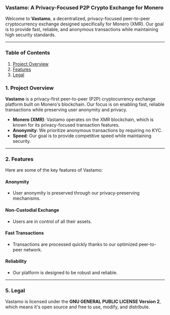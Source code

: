 ### Vastamo: A Privacy-Focused P2P Crypto Exchange for Monero


Welcome to **Vastamo**, a decentralized, privacy-focused peer-to-peer 
cryptocurrency exchange designed specifically for Monero (XMR). Our goal 
is to provide fast, reliable, and anonymous transactions while maintaining 
high security standards.

---

### Table of Contents
1. [Project Overview](#project-overview)
2. [Features](#features)
3. [Legal](#legal)


### 1. Project Overview

**Vastamo** is a privacy-first peer-to-peer (P2P) cryptocurrency exchange 
platform built on Monero's blockchain. Our focus is on enabling fast, 
reliable transactions while preserving user anonymity and privacy.

- **Monero (XMR)**: Vastamo operates on the XMR blockchain, which is known for its privacy-focused transaction features.
- **Anonymity**: We prioritize anonymous transactions by requiring no KYC.
- **Speed**: Our goal is to provide competitive speed while maintaining security.

---

### 2. Features

Here are some of the key features of Vastamo:

#### Anonymity
- User anonymity is preserved through our privacy-preserving mechanisms.

#### Non-Custodial Exchange
- Users are in control of all their assets.

#### Fast Transactions
- Transactions are processed quickly thanks to our optimized peer-to-peer network.

#### Reliability
- Our platform is designed to be robust and reliable.

---

### 5. Legal

Vastamo is licensed under the **GNU GENERAL PUBLIC LICENSE Version 2**, which means it's open 
source and free to use, modify, and distribute.


